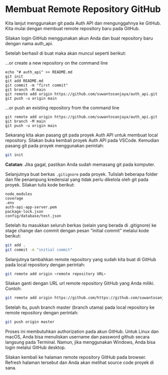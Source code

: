 # Membuat Remote Repository GitHub

Kita lanjut menggunakan git pada Auth API dan mengunggahnya ke GitHub. Kita mulai dengan membuat remote repository baru pada GitHub.

Silakan login GitHub menggunakan akun Anda dan buat repository baru dengan nama auth_api.

Setelah berhasil di buat maka akan muncul seperti berikut:

…or create a new repository on the command line
```
echo "# auth_api" >> README.md
git init
git add README.md
git commit -m "first commit"
git branch -M main
git remote add origin https://github.com/suwantosanjaya/auth_api.git
git push -u origin main
```

…or push an existing repository from the command line
```
git remote add origin https://github.com/suwantosanjaya/auth_api.git
git branch -M main
git push -u origin main
```

Sekarang kita akan pasang git pada proyek Auth API untuk membuat local repository. Silakan buka kembali proyek Auth API pada VSCode. Kemudian pasang git pada proyek menggunakan perintah:

```bash
git init
```

**Catatan**: Jika gagal, pastikan Anda sudah memasang git pada komputer.

Selanjutnya buat berkas `.gitignore` pada proyek. Tulislah beberapa folder dan file penampung kredensial yang tidak perlu dikelola oleh git pada proyek. Silakan tulis kode berikut:
```
node_modules
coverage
.env
auth-api-app-server.pem
package-lock.json
config/database/test.json
```

Setelah itu masukkan seluruh berkas (selain yang berada di .gitignore) ke stage change dan commit dengan pesan “initial commit” melalui kode berikut:
```bash
git add .
git commit -m "initial commit"
```

Selanjutnya tambahkan remote repository yang sudah kita buat di GitHub pada local repository dengan perintah:

```bash
git remote add origin <remote repository URL>
```

Silakan ganti <remote repository URL> dengan URL url remote repository GitHub yang Anda miliki. Contoh:

```bash
git remote add origin https://github.com/https://github.com/suwantosanjaya/auth_api.git
```

Setelah itu, push branch master (branch utama) pada local repository ke remote repository dengan perintah:

```bash
git push origin master
```

Proses ini membutuhkan authorization pada akun GitHub. Untuk Linux dan macOS, Anda bisa menuliskan username dan password github secara langsung pada Terminal. Namun, jika menggunakan Windows, Anda bisa login melalui GitHub desktop.

Silakan kembali ke halaman remote repository GitHub pada browser. Refresh halaman tersebut dan Anda akan melihat source code proyek di sana.